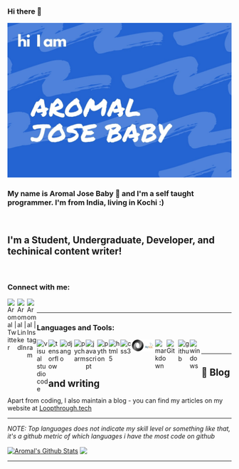 ### Hi there 👋

<!--
**aromaljosebaby/aromaljosebaby** is a ✨ _special_ ✨ repository because its `README.md` (this file) appears on your GitHub profile.

Here are some ideas to get you started:

- 🔭 I’m currently working on ...
- 🌱 I’m currently learning ...
- 👯 I’m looking to collaborate on ...
- 🤔 I’m looking for help with ...
- 💬 Ask me about ...
- 📫 How to reach me: ...
- 😄 Pronouns: ...
- ⚡ Fun fact: ...
-->

![alt text](https://github.com/aromaljosebaby/aromaljosebaby/blob/main/WhatsApp%20Image%202021-01-12%20at%203.01.06%20PM.jpeg)





### My name is Aromal Jose Baby  👋 and I'm a self taught programmer. I'm from India, living in Kochi :)


<br>




## I'm a Student, Undergraduate, Developer, and  techinical content writer!

<br>

### Connect with me:


[<img align="left" alt="Aromal | Twitter" width="22px" src="https://cdn.jsdelivr.net/npm/simple-icons@v3/icons/twitter.svg" />][twitter]
[<img align="left" alt="Aromal | LinkedIn" width="22px" src="https://cdn.jsdelivr.net/npm/simple-icons@v3/icons/linkedin.svg" />][linkedin]
[<img align="left" alt="Aromal | Instagram" width="22px" src="https://cdn.jsdelivr.net/npm/simple-icons@v3/icons/instagram.svg" />][instagram]

<br />

---

### Languages and Tools:







[<img alt="visual studio code" align="left" width="26px" src="https://img.icons8.com/fluent/240/000000/visual-studio-code-2019.png" />](https://code.visualstudio.com/)


[
<img alt="tensorflow" width="26px"  align="left" src="https://img.icons8.com/color/48/000000/tensorflow.png" />
](https://www.tensorflow.org/)


[
<img alt="django" width="32px" align="left" src="https://img.icons8.com/color/48/000000/django.png" />
](https://www.djangoproject.com/)



[
<img alt="pycharm" width="26px" align="left"  src="https://img.icons8.com/color/240/000000/pycharm.png" />
](https://www.jetbrains.com/pycharm/)

[
<img alt="javascript" width="26px"  align="left" src="https://img.icons8.com/color/240/000000/javascript.png" />
](https://developer.mozilla.org/en-US/docs/Web/JavaScript)


[
<img alt="python" width="26px"  align="left" src="https://img.icons8.com/color/240/000000/python.png">
](https://www.python.org/)

[
<img alt="html5" width="26px" align="left" src="https://img.icons8.com/color/240/000000/html-5.png">
](https://developer.mozilla.org/en-US/docs/Web/HTML)

[
<img alt="css3" width="26px" align="left"  src="https://img.icons8.com/color/240/000000/css3.png">
](https://developer.mozilla.org/en-US/docs/Web/CSS)

[
<img alt="json" width="26px" align="left"  src="https://raw.githubusercontent.com/github/explore/80688e429a7d4ef2fca1e82350fe8e3517d3494d/topics/json/json.png">
](https://www.json.org/json-en.html)


[
<img alt="MySQL" width="26px"  align="left" src="https://raw.githubusercontent.com/github/explore/80688e429a7d4ef2fca1e82350fe8e3517d3494d/topics/mysql/mysql.png">
](https://dev.mysql.com/)

[
<img alt="markdown" width="26px" align="left"  src="https://img.icons8.com/ios-filled/100/000000/markdown.png">
](https://www.markdownguide.org/)

[
<img alt="Git" width="26px"  align="left" src="https://img.icons8.com/color/240/000000/git.png">
](https://git-scm.com/)

[
<img alt="github" width="26px" align="left" src="https://img.icons8.com/ios-glyphs/240/000000/github.png">
](https://github.com/)


[
<img alt="windows" width="26px" align="left" src="https://img.icons8.com/color/240/000000/windows-10.png">
](https://www.microsoft.com/en-us/windows)






<br>



---



## 📝 Blog and writing 

Apart from coding, I also maintain a blog - you can find my articles on my website at [Loopthrough.tech](https://loopthrough.tech/) 





---

_NOTE: Top languages does not indicate my skill level or something like that, it's a github metric of which languages i have the most code on github_

<a href="https://github.com/aromaljosebaby">
<img align="center" alt="Aromal's Github Stats" src="https://github-readme-stats.codestackr.vercel.app/api?username=aromaljosebaby&show_icons=true&hide_border=true&count_private=true&include_all_commits=true&theme=radical" /></a>
<a href="https://github.com/aromaljosebaby">
  <img align="center" src="https://github-readme-stats.anuraghazra1.vercel.app/api/top-langs/?username=aromaljosebaby&layout=compact&theme=radical" />
</a>

---


[twitter]: https://twitter.com/baby_aromal
[instagram]: https://www.instagram.com/aromaljosebaby/
[linkedin]: https://www.linkedin.com/in/aromal-jose-baby-3897221b7/






